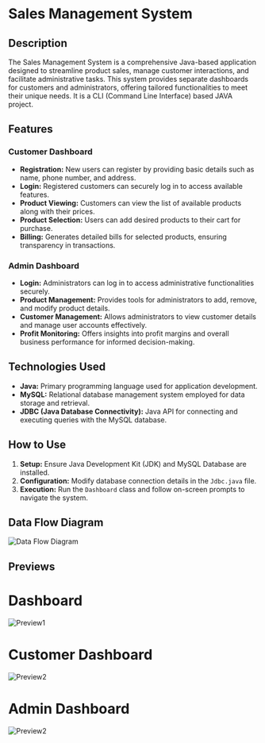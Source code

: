 # Sales Management System

## Description
The Sales Management System is a comprehensive Java-based application designed to streamline product sales, manage customer interactions, and facilitate administrative tasks. This system provides separate dashboards for customers and administrators, offering tailored functionalities to meet their unique needs. It is a CLI (Command Line Interface) based JAVA project.

## Features

### Customer Dashboard
- **Registration:** New users can register by providing basic details such as name, phone number, and address.
- **Login:** Registered customers can securely log in to access available features.
- **Product Viewing:** Customers can view the list of available products along with their prices.
- **Product Selection:** Users can add desired products to their cart for purchase.
- **Billing:** Generates detailed bills for selected products, ensuring transparency in transactions.

### Admin Dashboard
- **Login:** Administrators can log in to access administrative functionalities securely.
- **Product Management:** Provides tools for administrators to add, remove, and modify product details.
- **Customer Management:** Allows administrators to view customer details and manage user accounts effectively.
- **Profit Monitoring:** Offers insights into profit margins and overall business performance for informed decision-making.

## Technologies Used
- **Java:** Primary programming language used for application development.
- **MySQL:** Relational database management system employed for data storage and retrieval.
- **JDBC (Java Database Connectivity):** Java API for connecting and executing queries with the MySQL database.

## How to Use
1. **Setup:** Ensure Java Development Kit (JDK) and MySQL Database are installed.
2. **Configuration:** Modify database connection details in the `Jdbc.java` file.
3. **Execution:** Run the `Dashboard` class and follow on-screen prompts to navigate the system.

## Data Flow Diagram
![Data Flow Diagram](Store/DFD.png)

## Previews
# Dashboard
![Preview1](Store/Preview1.png)
# Customer Dashboard
![Preview2](Store/Preview2.png)
# Admin Dashboard
![Preview2](Store/Preview3.png)
